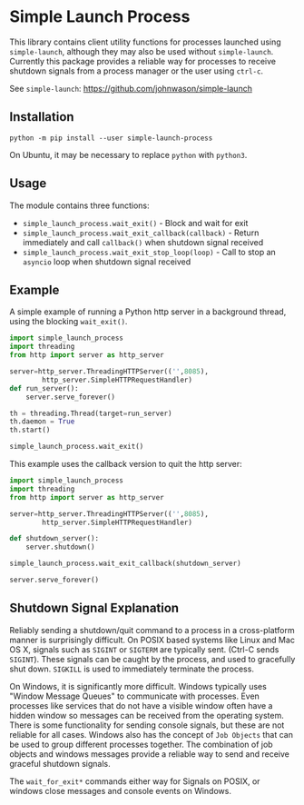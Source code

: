 # Simple Launch Process

This library contains client utility functions for processes launched using `simple-launch`, although they may also be used without `simple-launch`. Currently this package provides a reliable way for processes to receive shutdown signals from a process manager or the user using `ctrl-c`.

See `simple-launch`: https://github.com/johnwason/simple-launch

## Installation

```
python -m pip install --user simple-launch-process
```

On Ubuntu, it may be necessary to replace `python` with `python3`.

## Usage

The module contains three functions:

* `simple_launch_process.wait_exit()` - Block and wait for exit
* `simple_launch_process.wait_exit_callback(callback)` - Return immediately and call `callback()` when shutdown signal received
* `simple_launch_process.wait_exit_stop_loop(loop)` - Call to stop an `asyncio` loop when shutdown signal received

## Example

A simple example of running a Python http server in a background thread, using the blocking `wait_exit()`.

```python
import simple_launch_process
import threading
from http import server as http_server

server=http_server.ThreadingHTTPServer(('',8085), 
        http_server.SimpleHTTPRequestHandler)
def run_server():
    server.serve_forever()

th = threading.Thread(target=run_server)
th.daemon = True
th.start()

simple_launch_process.wait_exit()
```

This example uses the callback version to quit the http server:

```python
import simple_launch_process
import threading
from http import server as http_server

server=http_server.ThreadingHTTPServer(('',8085), 
        http_server.SimpleHTTPRequestHandler)

def shutdown_server():
    server.shutdown()

simple_launch_process.wait_exit_callback(shutdown_server)

server.serve_forever()
```

## Shutdown Signal Explanation

Reliably sending a shutdown/quit command to a process in a cross-platform manner is surprisingly difficult. On POSIX based systems like Linux and Mac OS X, signals such as `SIGINT` or `SIGTERM` are typically sent. (Ctrl-C sends `SIGINT`). These signals can be caught by the process, and used to gracefully shut down. `SIGKILL` is used to immediately terminate the process.

On Windows, it is significantly more difficult. Windows typically uses "Window Message Queues" to communicate with processes. Even processes like services that do not have a visible window often have a hidden window so messages can be received from the operating system. There is some functionality for sending console signals, but these are not reliable for all cases. Windows also has the concept of `Job Objects` that can be used to group different processes together. The combination of job objects and windows messages provide a reliable way to send and receive graceful shutdown signals.

The `wait_for_exit*` commands either way for Signals on POSIX, or windows close messages and console events on Windows.


